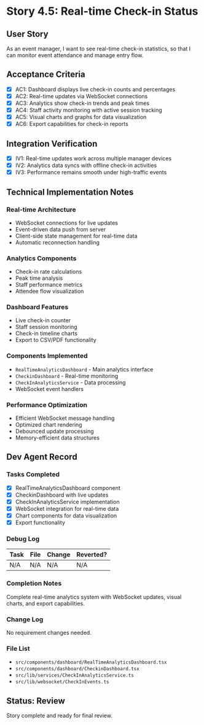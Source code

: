 # Story 4.5: Real-time Check-in Status

## User Story

As an event manager,
I want to see real-time check-in statistics,
so that I can monitor event attendance and manage entry flow.

## Acceptance Criteria

- [x] AC1: Dashboard displays live check-in counts and percentages
- [x] AC2: Real-time updates via WebSocket connections
- [x] AC3: Analytics show check-in trends and peak times
- [x] AC4: Staff activity monitoring with active session tracking
- [x] AC5: Visual charts and graphs for data visualization
- [x] AC6: Export capabilities for check-in reports

## Integration Verification

- [x] IV1: Real-time updates work across multiple manager devices
- [x] IV2: Analytics data syncs with offline check-in activities
- [x] IV3: Performance remains smooth under high-traffic events

## Technical Implementation Notes

### Real-time Architecture
- WebSocket connections for live updates
- Event-driven data push from server
- Client-side state management for real-time data
- Automatic reconnection handling

### Analytics Components
- Check-in rate calculations
- Peak time analysis
- Staff performance metrics
- Attendee flow visualization

### Dashboard Features
- Live check-in counter
- Staff session monitoring
- Check-in timeline charts
- Export to CSV/PDF functionality

### Components Implemented
- `RealTimeAnalyticsDashboard` - Main analytics interface
- `CheckinDashboard` - Real-time monitoring
- `CheckInAnalyticsService` - Data processing
- WebSocket event handlers

### Performance Optimization
- Efficient WebSocket message handling
- Optimized chart rendering
- Debounced update processing
- Memory-efficient data structures

## Dev Agent Record

### Tasks Completed
- [x] RealTimeAnalyticsDashboard component
- [x] CheckinDashboard with live updates
- [x] CheckInAnalyticsService implementation
- [x] WebSocket integration for real-time data
- [x] Chart components for data visualization
- [x] Export functionality

### Debug Log
| Task | File | Change | Reverted? |
|------|------|---------|----------|
| N/A | N/A | N/A | N/A |

### Completion Notes
Complete real-time analytics system with WebSocket updates, visual charts, and export capabilities.

### Change Log
No requirement changes needed.

### File List
- `src/components/dashboard/RealTimeAnalyticsDashboard.tsx`
- `src/components/dashboard/CheckinDashboard.tsx`
- `src/lib/services/CheckInAnalyticsService.ts`
- `src/lib/websocket/CheckInEvents.ts`

## Status: Review
Story complete and ready for final review.